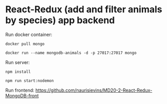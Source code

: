 # React-Redux (add and filter animals by species) app backend

Run docker container:

`docker pull mongo`

`docker run --name mongodb-animals -d -p 27017:27017 mongo`

Run server:

`npm install`

`npm run start:nodemon`

Run frontend: https://github.com/naurisievins/MD20-2-React-Redux-MongoDB-front
